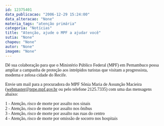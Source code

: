 ```yaml
---
id: 12375401
data_publicacao: "2006-12-29 15:24:00"
data_alteracao: "None"
materia_tags: "atenção primária"
categoria: "Notícias"
title: "Atenção, ajude o MPF a ajudar você"
sutia: "None"
chapeu: "None"
autor: "None"
imagem: "None"
---
```

<p><P><FONT face=Verdana>Dê sua colaboração para que o Ministério Público Federal (MPF) em Pernambuco possa ampliar a campanha de proteção aos intrépidos turistas que visitam a progressista, moderna e zelosa cidade do Recife.</FONT></P></p>
<p><P><FONT face=Verdana>Envie um mail para a procuradora do MPF&nbsp;Sônia Maria de Assunção Macieira (<A href=\"mailto:webmaster@prpe.mpf.gov.br\">webmaster@prpe.mpf.gov.br</A> ou pelo telefone 2125.7335) com uma das mensagens abaixo:</FONT></P></p>
<p><P><FONT face=Verdana>1 - Atenção, risco de morte por assalto nos sinais<BR>2 - Atenção, risco de morte por assalto nos ônibus<BR>3 - Atenção, risco de morte por assalto nas ruas do centro<BR>4 - Atenção, risco de morte por omissão de socorro nos hospitais</FONT></P> </p>
